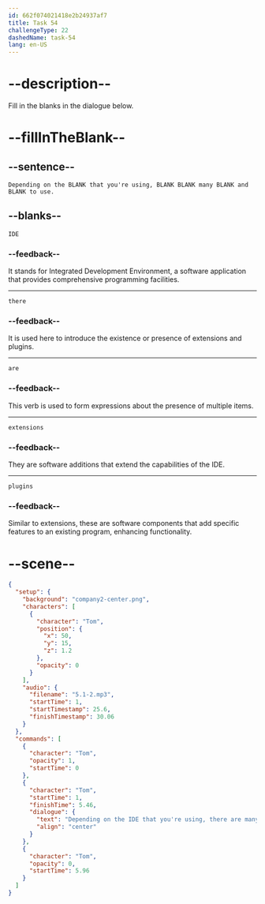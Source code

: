```yaml
---
id: 662f074021418e2b24937af7
title: Task 54
challengeType: 22
dashedName: task-54
lang: en-US
---
```


<!-- (Audio) Tom: Depending on the IDE that you're using, there are many extensions and plugins to use. -->

# --description--

Fill in the blanks in the dialogue below.

# --fillInTheBlank--

## --sentence--

`Depending on the BLANK that you're using, BLANK BLANK many BLANK and BLANK to use.`

## --blanks--

`IDE`

### --feedback--

It stands for Integrated Development Environment, a software application that provides comprehensive programming facilities.

---

`there`

### --feedback--

It is used here to introduce the existence or presence of extensions and plugins.

---

`are`

### --feedback--

This verb is used to form expressions about the presence of multiple items.

---

`extensions`

### --feedback--

They are software additions that extend the capabilities of the IDE.

---

`plugins`

### --feedback--

Similar to extensions, these are software components that add specific features to an existing program, enhancing functionality.

# --scene--

```json
{
  "setup": {
    "background": "company2-center.png",
    "characters": [
      {
        "character": "Tom",
        "position": {
          "x": 50,
          "y": 15,
          "z": 1.2
        },
        "opacity": 0
      }
    ],
    "audio": {
      "filename": "5.1-2.mp3",
      "startTime": 1,
      "startTimestamp": 25.6,
      "finishTimestamp": 30.06
    }
  },
  "commands": [
    {
      "character": "Tom",
      "opacity": 1,
      "startTime": 0
    },
    {
      "character": "Tom",
      "startTime": 1,
      "finishTime": 5.46,
      "dialogue": {
        "text": "Depending on the IDE that you're using, there are many extensions and plugins to use.",
        "align": "center"
      }
    },
    {
      "character": "Tom",
      "opacity": 0,
      "startTime": 5.96
    }
  ]
}
```
